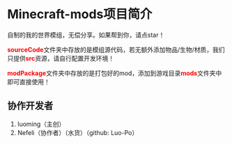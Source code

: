 # Minecraft-mods项目简介
自制的我的世界模组，无偿分享。如果帮到你，请点star！



<span style="color:red">**sourceCode**</span>文件夹中存放的是模组源代码，若无额外添加物品/生物/材质，我们只提供<span style="color:red">**src**</span>资源，请自行配置开发环境！



<span style="color:red">**modPackage**</span>文件夹中存放的是打包好的mod，添加到游戏目录<span style="color:red">**mods**</span>文件夹中即可直接使用！





## 协作开发者

1. luoming（主创）
2. Nefeli（协作者）（水货）（github: Luo-Po）